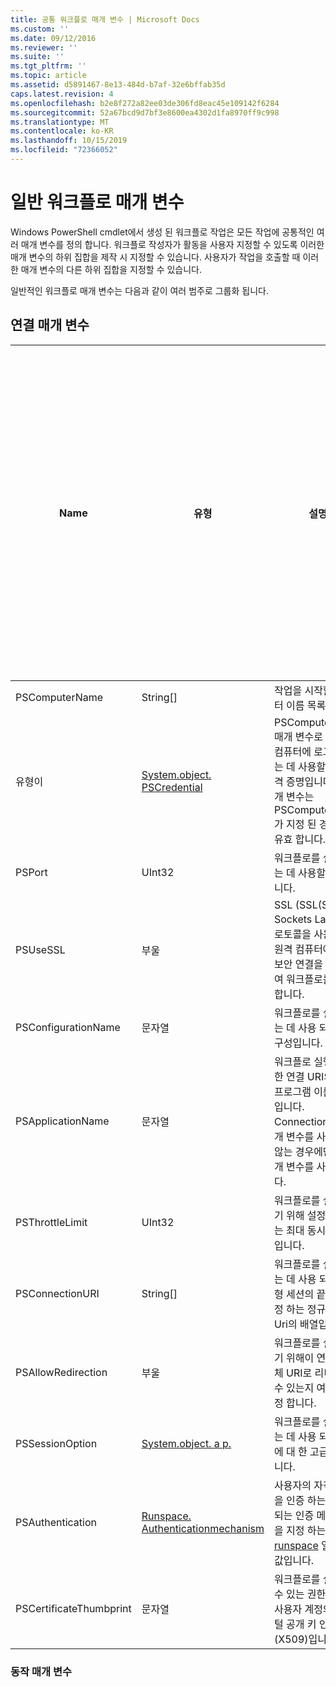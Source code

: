 ```yaml
---
title: 공통 워크플로 매개 변수 | Microsoft Docs
ms.custom: ''
ms.date: 09/12/2016
ms.reviewer: ''
ms.suite: ''
ms.tgt_pltfrm: ''
ms.topic: article
ms.assetid: d5891467-8e13-484d-b7af-32e6bffab35d
caps.latest.revision: 4
ms.openlocfilehash: b2e8f272a82ee03de306fd8eac45e109142f6284
ms.sourcegitcommit: 52a67bcd9d7bf3e8600ea4302d1fa8970ff9c998
ms.translationtype: MT
ms.contentlocale: ko-KR
ms.lasthandoff: 10/15/2019
ms.locfileid: "72366052"
---
```

# <a name="common-workflow-parameters"></a>일반 워크플로 매개 변수

Windows PowerShell cmdlet에서 생성 된 워크플로 작업은 모든 작업에 공통적인 여러 매개 변수를 정의 합니다. 워크플로 작성자가 활동을 사용자 지정할 수 있도록 이러한 매개 변수의 하위 집합을 제작 시 지정할 수 있습니다. 사용자가 작업을 호출할 때 이러한 매개 변수의 다른 하위 집합을 지정할 수 있습니다.

일반적인 워크플로 매개 변수는 다음과 같이 여러 범주로 그룹화 됩니다.

## <a name="connectivity-parameters"></a>연결 매개 변수

|Name|유형|설명|실행 시간에 최종 사용자가 지정할 수 있나요?|제작 시 워크플로 작성자가 지정할 수 있나요?|인스턴스화할 때 워크플로 작성자가 지정할 수 있나요?|
|----------|----------|-----------------|-----------------------------------------------------|------------------------------------------------------------|-----------------------------------------------------------|
|PSComputerName|String[]|작업을 시작할 컴퓨터 이름 목록입니다.|예|예|예|
|유형이|[System.object. PSCredential](/dotnet/api/System.Management.Automation.PSCredential)|PSComputerName 매개 변수로 지정 된 컴퓨터에 로그인 하는 데 사용할 인증 자격 증명입니다. 이 매개 변수는 PSComputerName가 지정 된 경우에만 유효 합니다.|예|예|예|
|PSPort|UInt32|워크플로를 실행 하는 데 사용할 포트입니다.|예|예|예|
|PSUseSSL|부울|SSL (SSL(Secure Sockets Layer)) 프로토콜을 사용 하 여 원격 컴퓨터에 대 한 보안 연결을 설정 하 여 워크플로를 실행 합니다.|예|예|예|
|PSConfigurationName|문자열|워크플로를 실행 하는 데 사용 되는 세션 구성입니다.|예|예|예|
|PSApplicationName|문자열|워크플로 실행에 대 한 연결 URI의 응용 프로그램 이름 부분입니다. ConnectionURI 매개 변수를 사용 하지 않는 경우에만이 매개 변수를 사용 합니다.|예|예|예|
|PSThrottleLimit|UInt32|워크플로를 실행 하기 위해 설정할 수 있는 최대 동시 연결 수입니다.|예|TBD|예|
|PSConnectionURI|String[]|워크플로를 실행 하는 데 사용 되는 대화형 세션의 끝점을 지정 하는 정규화 된 Uri의 배열입니다.|예|예|예|
|PSAllowRedirection|부울|워크플로를 실행 하기 위해이 연결을 대체 URI로 리디렉션할 수 있는지 여부를 지정 합니다.|예|예|예|
|PSSessionOption|[System.object. a p.](/dotnet/api/System.Management.Automation.Remoting.PSSessionOption)|워크플로를 실행 하는 데 사용 되는 세션에 대 한 고급 옵션입니다.|예|예|예|
|PSAuthentication|[Runspace. Authenticationmechanism](/dotnet/api/System.Management.Automation.Runspaces.AuthenticationMechanism)|사용자의 자격 증명을 인증 하는 데 사용 되는 인증 메커니즘을 지정 하는 [runspace](/dotnet/api/System.Management.Automation.Runspaces.AuthenticationMechanism) 열거형의 값입니다.|예|예|예|
|PSCertificateThumbprint|문자열|워크플로를 실행할 수 있는 권한이 있는 사용자 계정의 디지털 공개 키 인증서 (X509)입니다.|예|예|예|

### <a name="behavior-parameters"></a>동작 매개 변수